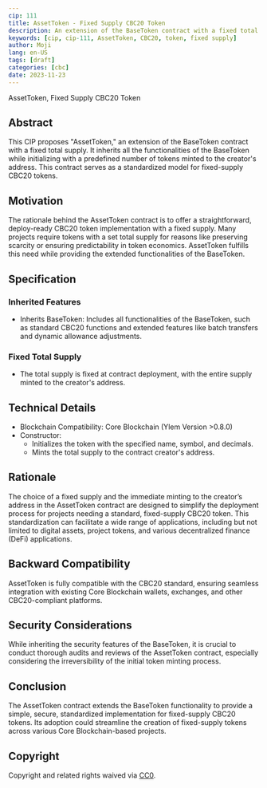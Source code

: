 ```yaml
---
cip: 111
title: AssetToken - Fixed Supply CBC20 Token
description: An extension of the BaseToken contract with a fixed total supply and standard CBC20 functionality.
keywords: [cip, cip-111, AssetToken, CBC20, token, fixed supply]
author: Moji
lang: en-US
tags: [draft]
categories: [cbc]
date: 2023-11-23
---
```


AssetToken, Fixed Supply CBC20 Token

<!--truncate-->

## Abstract

This CIP proposes "AssetToken," an extension of the BaseToken contract with a fixed total supply. It inherits all the functionalities of the BaseToken while initializing with a predefined number of tokens minted to the creator's address. This contract serves as a standardized model for fixed-supply CBC20 tokens.

## Motivation

The rationale behind the AssetToken contract is to offer a straightforward, deploy-ready CBC20 token implementation with a fixed supply. Many projects require tokens with a set total supply for reasons like preserving scarcity or ensuring predictability in token economics. AssetToken fulfills this need while providing the extended functionalities of the BaseToken.

## Specification

### Inherited Features

- Inherits BaseToken: Includes all functionalities of the BaseToken, such as standard CBC20 functions and extended features like batch transfers and dynamic allowance adjustments.

### Fixed Total Supply

- The total supply is fixed at contract deployment, with the entire supply minted to the creator's address.

## Technical Details

- Blockchain Compatibility: Core Blockchain (Ylem Version >0.8.0)
- Constructor:
  - Initializes the token with the specified name, symbol, and decimals.
  - Mints the total supply to the contract creator's address.

## Rationale

The choice of a fixed supply and the immediate minting to the creator’s address in the AssetToken contract are designed to simplify the deployment process for projects needing a standard, fixed-supply CBC20 token. This standardization can facilitate a wide range of applications, including but not limited to digital assets, project tokens, and various decentralized finance (DeFi) applications.

## Backward Compatibility

AssetToken is fully compatible with the CBC20 standard, ensuring seamless integration with existing Core Blockchain wallets, exchanges, and other CBC20-compliant platforms.

## Security Considerations

While inheriting the security features of the BaseToken, it is crucial to conduct thorough audits and reviews of the AssetToken contract, especially considering the irreversibility of the initial token minting process.

## Conclusion

The AssetToken contract extends the BaseToken functionality to provide a simple, secure, standardized implementation for fixed-supply CBC20 tokens. Its adoption could streamline the creation of fixed-supply tokens across various Core Blockchain-based projects.

## Copyright

Copyright and related rights waived via [CC0](https://creativecommons.org/publicdomain/zero/1.0/).

